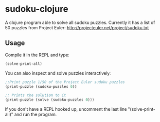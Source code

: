 # sudoku-clojure

A clojure program able to solve all sudoku puzzles. Currently it has a list of 50 puzzles from Project Euler:
http://projecteuler.net/project/sudoku.txt

## Usage

Compile it in the REPL and type:

```clojure
(solve-print-all)
```
You can also inspect and solve puzzles interactively:
```clojure
;;Print puzzle 1/50 of the Project Euler sudoku puzzles
(print-puzzle (sudoku-puzzles 0))

;; Prints the solution to it
(print-puzzle (solve (sudoku-puzzles 0)))
```
If you don't have a REPL hooked up, uncomment the last line "(solve-print-all)" and run the program.

